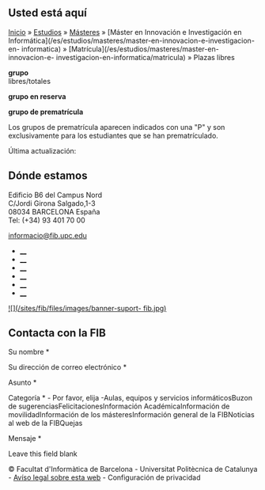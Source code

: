 ## Usted está aquí

[Inicio](/es) » [Estudios](/es/estudios) » [Másteres](/es/estudios/masteres) »
[Máster en Innovación e Investigación en
Informática](/es/estudios/masteres/master-en-innovacion-e-investigacion-en-
informatica) » [Matrícula](/es/estudios/masteres/master-en-innovacion-e-
investigacion-en-informatica/matricula) » Plazas libres

**grupo**  
libres/totales

**grupo en reserva**

**grupo de prematrícula**

Los grupos de prematrícula aparecen indicados con una "P" y son exclusivamente
para los estudiantes que se han prematrículado.

Última actualización:

## Dónde estamos

Edificio B6 del Campus Nord  
C/Jordi Girona Salgado,1-3  
08034 BARCELONA España  
Tel: (+34) 93 401 70 00

[informacio@fib.upc.edu](mailto:informacio@fib.upc.edu)

  * [__](/es/noticies/rss.rss)
  * [__](https://www.facebook.com/fib.upc)
  * [__](https://twitter.com/fib_upc)
  * [__](https://www.flickr.com/photos/fib-upc/albums)
  * [__](https://www.youtube.com/user/mediafib)
  * [__](https://www.instagram.com/fib.upc/)

[![](/sites/fib/files/images/banner-suport-
fib.jpg)](http://suport.fib.upc.edu)

## Contacta con la FIB

Su nombre *

Su dirección de correo electrónico *

Asunto *

Categoría * \- Por favor, elija -Aulas, equipos y servicios informáticosBuzon
de sugerenciasFelicitacionesInformación AcadémicaInformación de
movilidadInformación de los másteresInformación general de la FIBNoticias al
web de la FIBQuejas

Mensaje *

Leave this field blank

© Facultat d'Informàtica de Barcelona - Universitat Politècnica de Catalunya -
[Avíso legal sobre esta web](/es/aviso-legal-sobre-esta-web) \- Configuración
de privacidad

